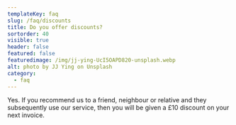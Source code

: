 ```yaml
---
templateKey: faq
slug: /faq/discounts
title: Do you offer discounts?
sortorder: 40
visible: true
header: false
featured: false
featuredimage: /img/jj-ying-UcI5OAPD820-unsplash.webp
alt: photo by JJ Ying on Unsplash
category:
  - faq
---
```


Yes. If you recommend us to a friend, neighbour or relative and they subsequently use our service, then you will be given a £10 discount on your next invoice.